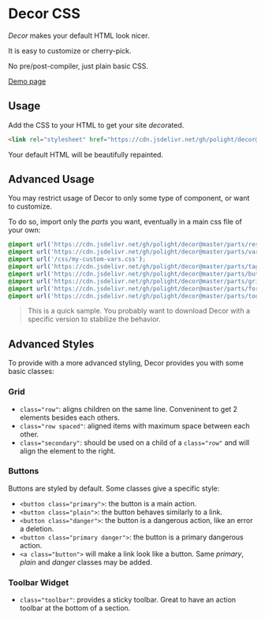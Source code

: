 # Decor CSS

_Decor_ makes your default HTML look nicer.

It is easy to customize or cherry-pick.

No pre/post-compiler, just plain basic CSS.

[Demo page](https://polight.github.io/decor)


## Usage

Add the CSS to your HTML to get your site <em>decor</em>ated.

```html
<link rel="stylesheet" href="https://cdn.jsdelivr.net/gh/polight/decor@master/decor.css">
```

Your default HTML will be beautifully repainted.

## Advanced Usage

You may restrict usage of Decor to only some type of component, or want to customize.

To do so, import only the _parts_ you want, eventually in a main css file of your own:

```CSS
@import url('https://cdn.jsdelivr.net/gh/polight/decor@master/parts/reset.css');
@import url('https://cdn.jsdelivr.net/gh/polight/decor@master/parts/vars.css');
@import url('/css/my-custom-vars.css');
@import url('https://cdn.jsdelivr.net/gh/polight/decor@master/parts/tags.css');
@import url('https://cdn.jsdelivr.net/gh/polight/decor@master/parts/buttons.css');
@import url('https://cdn.jsdelivr.net/gh/polight/decor@master/parts/grids.css');
@import url('https://cdn.jsdelivr.net/gh/polight/decor@master/parts/forms.css');
@import url('https://cdn.jsdelivr.net/gh/polight/decor@master/parts/toolbars.css');
```

> This is a quick sample. You probably want to download Decor with a specific version to stabilize the behavior.

## Advanced Styles

To provide with a more advanced styling, Decor provides you with some basic classes:

### Grid

- `class="row"`: aligns children on the same line. Conveninent to get 2 elements besides each others.
- `class="row spaced"`: aligned items with maximum space between each other.
- `class="secondary"`: should be used on a child of a `class="row"` and will align the element to the right.

### Buttons

Buttons are styled by default.
Some classes give a specific style:
- `<button class="primary">`: the button is a main action.
- `<button class="plain">`: the button behaves similarly to a link.
- `<button class="danger">`: the button is a dangerous action, like an error a deletion.
- `<button class="primary danger">`: the button is a primary dangerous action.
- `<a class="button">` will make a link look like a button. Same _primary_, _plain_ and _danger_ classes may be added.

### Toolbar Widget

- `class="toolbar"`: provides a sticky toolbar. Great to have an action toolbar at the bottom of a section.
